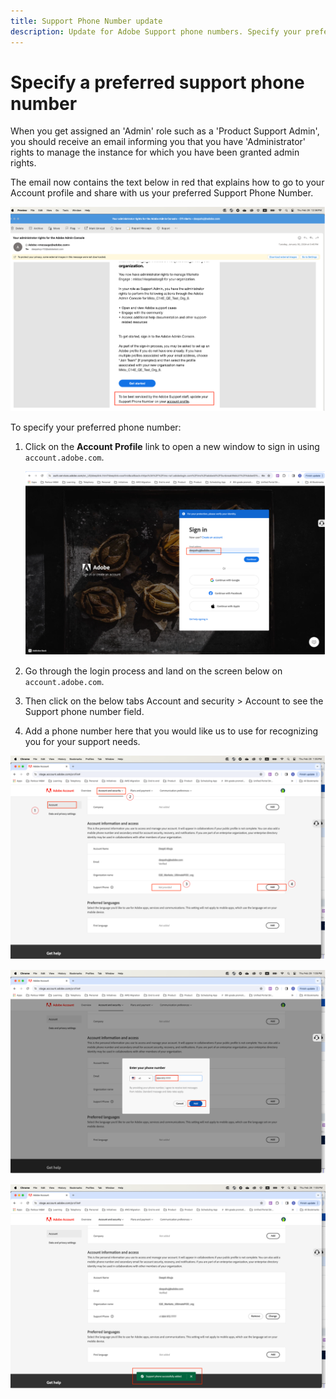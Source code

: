 ```yaml
---
title: Support Phone Number update
description: Update for Adobe Support phone numbers. Specify your preferred support phone number.
---
```

# Specify a preferred support phone number

When you get assigned an 'Admin' role such as a 'Product Support Admin', you should receive an email informing you that you have 'Administrator' rights to manage the instance for which you have been granted admin rights.

The email now contains the text below in red that explains how to go to your Account profile and share with us your preferred Support Phone Number.

![preferred support number](assets/admin-console-1.png)

To specify your preferred phone number:

1. Click on the **Account Profile** link to open a new window to sign in using `account.adobe.com`.

   ![sign in](assets/sign-in.png)

1. Go through the login process and land on the screen below on `account.adobe.com`.
1. Then click on the below tabs Account and security > Account to see the Support phone number field.
1. Add a phone number here that you would like us to use for recognizing you for your support needs.

![specify details](assets/account-info.png)

![add phone number](assets/enter-phone-number.png)

![results](assets/result.png)
